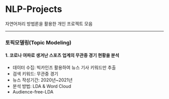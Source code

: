 # NLP-Projects
자연어처리 방법론을 활용한 개인 프로젝트 모음
***

### 토픽모델링(Topic Modeling)

#### 1. 코로나 여파로 생겨난 스포츠 업계의 무관중 경기 현황을 분석
- 데이터 수집: 빅카인즈 활용하여 뉴스 기사 키워드만 추출
- 검색 키워드: 무관중 경기
- 뉴스 작성기간: 2020년~2021년
- 분석 방법: LDA & Word Cloud
- Audience-free-LDA
